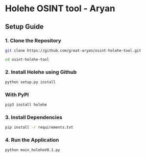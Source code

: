# **Holehe OSINT tool - Aryan**

## Setup Guide

### 1. Clone the Repository
```bash
git clone https://github.com/great-aryan/osint-holehe-tool.git

cd osint-holehe-tool
```

### 2. Install Holehe using Github
```bash
python setup.py install
```
### With PyPI

```bash
pip3 install holehe
```

### 3. Install Dependencies
```bash
pip install -r requirements.txt
```

### 4. Run the Application
```bash
python main_holeheV0.1.py
```
